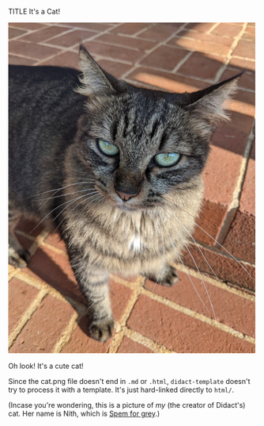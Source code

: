 TITLE It's a Cat!

![cat image](cat.jpg)

Oh look! It's a cute cat!

Since the cat.png file doesn't end in `.md` or `.html`, `didact-template` doesn't try to process it with a template. It's just hard-linked directly to `html/`.

(Incase you're wondering, this is a picture of *my* (the creator of Didact's) cat. Her name is Nith, which is [Spem for grey](https://yujiri.xyz/spem/search?word=nɪθ).)
